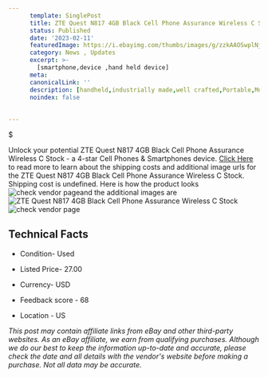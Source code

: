 ```yaml
---
      template: SinglePost
      title: ZTE Quest N817 4GB Black Cell Phone Assurance Wireless C Stock
      status: Published
      date: '2023-02-11'
      featuredImage: https://i.ebayimg.com/thumbs/images/g/zzkAAOSwplNj49N-/s-l225.jpg
      category: News , Updates
      excerpt: >-
        [smartphone,device ,hand held device]
      meta:
      canonicalLink: ''
      description: [handheld,industrially made,well crafted,Portable,Mobile,Compact,Convenient,Lightweight,Maneuverable,Man-portable,Miniature,Carriable,Hand-held,Light,Holdable,Transportable,Mobile device,Pocket-sized,On-the-go,Wireless,Cordless,Compact size,Convenient size, smartphone,device ,hand held device]
      noindex: false
      
        
---
```

$

Unlock your potential ZTE Quest N817 4GB Black Cell Phone Assurance Wireless C Stock - a 4-star Cell Phones & Smartphones device. [Click Here](https://www.ebay.com/itm/115699975177?hash=item1af0418409%3Ag%3AzzkAAOSwplNj49N-&mkevt=1&mkcid=1&mkrid=711-53200-19255-0&campid=%253CePNCampaignId%253E&customid=%253CreferenceId%253E&toolid=10049) to read more to learn about the shipping costs and additional image urls for the ZTE Quest N817 4GB Black Cell Phone Assurance Wireless C Stock. Shipping cost is undefined. Here is how the product looks ![check vendor page](https://i.ebayimg.com/thumbs/images/g/zzkAAOSwplNj49N-/s-l225.jpg)and the additional images are![ZTE Quest N817 4GB Black Cell Phone Assurance Wireless C Stock](https://i.ebayimg.com/images/g/zzkAAOSwplNj49N-/s-l1600.jpg)![check vendor page](https://origin-galleryplus.ebayimg.com/ws/web/115699975177_2_0_1/225x225.jpg,https://origin-galleryplus.ebayimg.com/ws/web/115699975177_3_0_1/225x225.jpg,https://origin-galleryplus.ebayimg.com/ws/web/115699975177_4_0_1/225x225.jpg,https://origin-galleryplus.ebayimg.com/ws/web/115699975177_5_0_1/225x225.jpg)



 ## Technical Facts 



     
      

 - Condition- Used 


      

 - Listed Price- 27.00 


      

 - Currency- USD 


      

 - Feedback score - 68 


      

 - Location - US 


      
      

 *_This post may contain affiliate links from eBay and other third-party websites. As an eBay affiliate, we earn from qualifying purchases. Although we do our best to keep the information up-to-date and accurate, please check the date and all details with the vendor's website before making a purchase. Not all data may be accurate._*







